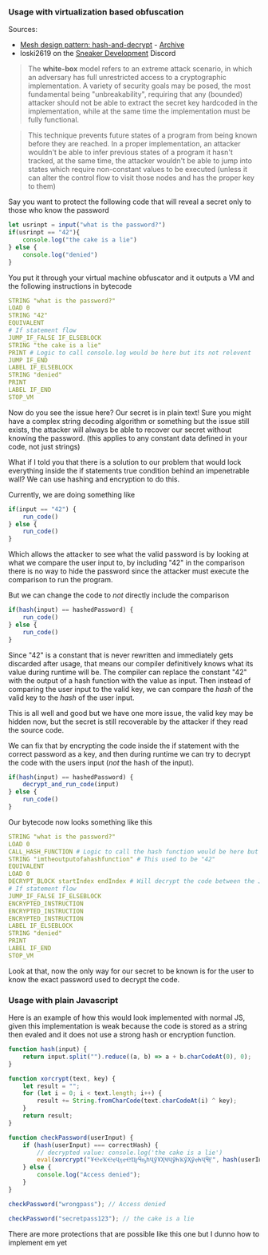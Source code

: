 ### Usage with virtualization based obfuscation

Sources:
- [Mesh design pattern: hash-and-decrypt](https://rdist.root.org/2007/04/09/mesh-design-pattern-hash-and-decrypt/) - [Archive](https://web.archive.org/web/20240117042122/https://rdist.root.org/2007/04/09/mesh-design-pattern-hash-and-decrypt/)
- loski2619 on the [Sneaker Development](https://discord.gg/sneakerdev) Discord

> The **white-box** model refers to an extreme attack scenario, in which an adversary has full unrestricted access to a cryptographic implementation. A variety of security goals may be posed, the most fundamental being "unbreakability", requiring that any (bounded) attacker should not be able to extract the secret key hardcoded in the implementation, while at the same time the implementation must be fully functional.

>This technique prevents future states of a program from being known before they are reached. In a proper implementation, an attacker wouldn't be able to infer previous states of a program it hasn't tracked, at the same time, the attacker wouldn't be able to jump into states which require non-constant values to be executed (unless it can alter the control flow to visit those nodes and has the proper key to them)


Say you want to protect the following code that will reveal a secret only to those who know the password

```javascript
let usrinpt = input("what is the password?")
if(usrinpt == "42"){
	console.log("the cake is a lie")
} else {
	console.log("denied")
}
```

You put it through your virtual machine obfuscator and it outputs a VM and the following instructions in bytecode

```yaml
STRING "what is the password?"
LOAD 0
STRING "42"
EQUIVALENT
# If statement flow
JUMP_IF_FALSE IF_ELSEBLOCK
STRING "the cake is a lie"
PRINT # Logic to call console.log would be here but its not relevent
JUMP IF_END
LABEL IF_ELSEBLOCK
STRING "denied"
PRINT
LABEL IF_END
STOP_VM
```

Now do you see the issue here? Our secret is in plain text! Sure you might have a complex string decoding algorithm or something but the issue still exists, the attacker will always be able to recover our secret without knowing the password. (this applies to any constant data defined in your code, not just strings)

What if I told you that there is a solution to our problem that would lock everything inside the if statements true condition behind an impenetrable wall? We can use hashing and encryption to do this.

Currently, we are doing something like
```javascript
if(input == "42") {
	run_code()
} else {
	run_code()
}
```

Which allows the attacker to see what the valid password is by looking at what we compare the user input to, by including "42" in the comparison there is no way to hide the password since the attacker must execute the comparison to run the program.

But we can change the code to *not* directly include the comparison
```javascript
if(hash(input) == hashedPassword) {
	run_code()
} else {
	run_code()
}
```

Since "42" is a constant that is never rewritten and immediately gets discarded after usage, that means our compiler definitively knows what its value during runtime will be. The compiler can replace the constant "42" with the output of a hash function with the value as input. Then instead of comparing the user input to the valid key, we can compare the *hash* of the valid key to the *hash* of the user input.

This is all well and good but we have one more issue, the valid key may be hidden now, but the secret is still recoverable by the attacker if they read the source code.

We can fix that by encrypting the code inside the if statement with the correct password as a key, and then during runtime we can try to decrypt the code with the users input (*not* the hash of the input).
```javascript
if(hash(input) == hashedPassword) {
	decrypt_and_run_code(input)
} else {
	run_code()
}
```

Our bytecode now looks something like this
```yaml
STRING "what is the password?"
LOAD 0
CALL_HASH_FUNCTION # Logic to call the hash function would be here but is not relevent
STRING "imtheoutputofahashfunction" # This used to be "42"
EQUIVALENT
LOAD 0
DECRYPT_BLOCK startIndex endIndex # Will decrypt the code between the JIF and label
# If statement flow
JUMP_IF_FALSE IF_ELSEBLOCK
ENCRYPTED_INSTRUCTION
ENCRYPTED_INSTRUCTION
ENCRYPTED_INSTRUCTION
LABEL IF_ELSEBLOCK
STRING "denied"
PRINT
LABEL IF_END
STOP_VM
```

Look at that, now the only way for our secret to be known is for the user to know the exact password used to decrypt the code.

### Usage with plain Javascript

Here is an example of how this would look implemented with normal JS, given this implementation is weak because the code is stored as a string then evaled and it does not use a strong hash or encryption function.

```javascript
function hash(input) {
	return input.split("").reduce((a, b) => a + b.charCodeAt(0), 0);
}

function xorcrypt(text, key) {
	let result = "";
	for (let i = 0; i < text.length; i++) {
		result += String.fromCharCode(text.charCodeAt(i) ^ key);
	}
	return result;
}

function checkPassword(userInput) {
	if (hash(userInput) === correctHash) {
		// decrypted value: console.log('the cake is a lie')
	    eval(xorcrypt("ҰҼҽҠҼҿҶӽҿҼҴӻӴҧһҶӳҰҲҸҶӳҺҠӳҲӳҿҺҶӴӺ", hash(userInput)));
	} else {
	    console.log("Access denied");
	}
}

checkPassword("wrongpass"); // Access denied

checkPassword("secretpass123"); // the cake is a lie
```


There are more protections that are possible like this one but I dunno how to implement em yet